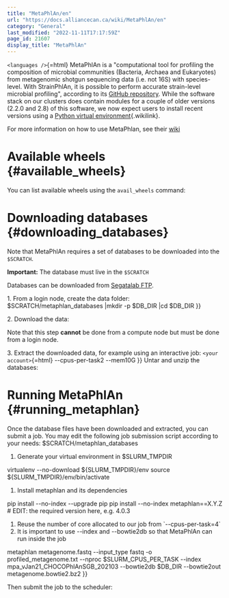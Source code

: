 ```yaml
---
title: "MetaPhlAn/en"
url: "https://docs.alliancecan.ca/wiki/MetaPhlAn/en"
category: "General"
last_modified: "2022-11-11T17:17:59Z"
page_id: 21607
display_title: "MetaPhlAn"
---
```


`<languages />`{=html} MetaPhlAn is a \"computational tool for profiling the composition of microbial communities (Bacteria, Archaea and Eukaryotes) from metagenomic shotgun sequencing data (i.e. not 16S) with species-level. With StrainPhlAn, it is possible to perform accurate strain-level microbial profiling\", according to its [GitHub repository](https://github.com/biobakery/MetaPhlAn). While the software stack on our clusters does contain modules for a couple of older versions (2.2.0 and 2.8) of this software, we now expect users to install recent versions using a [ Python virtual environment](https://docs.alliancecan.ca/Python#Creating_and_using_a_virtual_environment " Python virtual environment"){.wikilink}.

For more information on how to use MetaPhlan, see their [wiki](https://github.com/biobakery/MetaPhlAn/wiki/MetaPhlAn-4)

# Available wheels {#available_wheels}

You can list available wheels using the `avail_wheels` command:

# Downloading databases {#downloading_databases}

Note that MetaPhlAn requires a set of databases to be downloaded into the `$SCRATCH`.

**Important:** The database must live in the `$SCRATCH`

Databases can be downloaded from [Segatalab FTP](http://cmprod1.cibio.unitn.it/biobakery4/metaphlan_databases).

1\. From a login node, create the data folder: \$SCRATCH/metaphlan_databases \|mkdir -p \$DB_DIR \|cd \$DB_DIR }}

2\. Download the data:

Note that this step **cannot** be done from a compute node but must be done from a login node.

3\. Extract the downloaded data, for example using an interactive job: `<your account>`{=html} \--cpus-per-task2 \--mem10G }} Untar and unzip the databases:

# Running MetaPhlAn {#running_metaphlan}

Once the database files have been downloaded and extracted, you can submit a job. You may edit the following job submission script according to your needs: \$SCRATCH/metaphlan_databases

1.  Generate your virtual environment in \$SLURM_TMPDIR

virtualenv \--no-download \${SLURM_TMPDIR}/env source \${SLURM_TMPDIR}/env/bin/activate

1.  Install metaphlan and its dependencies

pip install \--no-index \--upgrade pip pip install \--no-index metaphlan==X.Y.Z \# EDIT: the required version here, e.g. 4.0.3

1.  Reuse the number of core allocated to our job from \`\--cpus-per-task=4\`
2.  It is important to use \--index and \--bowtie2db so that MetaPhlAn can run inside the job

metaphlan metagenome.fastq \--input_type fastq -o profiled_metagenome.txt \--nproc \$SLURM_CPUS_PER_TASK \--index mpa_vJan21_CHOCOPhlAnSGB_202103 \--bowtie2db \$DB_DIR \--bowtie2out metagenome.bowtie2.bz2 }}

Then submit the job to the scheduler:
